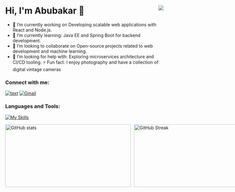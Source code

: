 # Hi, I'm Abubakar 👋 <span style="float:right;"> <img src="https://komarev.com/ghpvc/?username=aabubakar&label=Profile%20views&color=brightgreen"/> </span>


- 🔭 I’m currently working on Developing scalable web applications with React and Node.js.
- 🌱 I’m currently learning: Java EE and Spring Boot for backend development.
- 👯 I’m looking to collaborate on Open-source projects related to web development and machine learning.
- 🤔 I’m looking for help with: Exploring microservices architecture and CI/CD tooling.
⚡ Fun fact: I enjoy photography and have a collection of digital vintage cameras

### Connect with me:

[![text](https://img.shields.io/badge/LinkedIn-0077B5?style=for-the-badge&logo=linkedin&logoColor=white)](https://www.linkedin.com/in/abubakar-abubakar-46a9141a1/)
[![Gmail](https://img.shields.io/badge/Gmail-D14836?style=for-the-badge&logo=gmail&logoColor=white)](mailto:abubakarabdihakim01@gmail.com)


### Languages and Tools:
[![My Skills](https://skillicons.dev/icons?i=js,ts,html,css,react,nodejs,nextjs,express,jest,bootstrap,tailwind,java,spring,py,c,postgresql,mongodb,firebase)](https://skillicons.dev)

<div style="display: flex; gap: 10px;">
  <img src="https://github-readme-stats.vercel.app/api?username=aabubakar17" alt="GitHub stats" width="400" height="200"/>
  <img src="https://streak-stats.demolab.com/?user=aabubakar17" alt="GitHub Streak" width="440" height="200"/>
</div>











